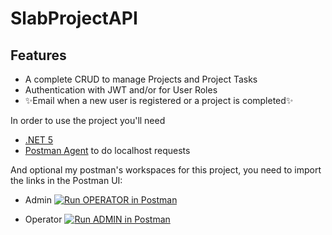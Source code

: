 # SlabProjectAPI


## Features
- A complete CRUD to manage Projects and Project Tasks
- Authentication with JWT and/or for User Roles
- ✨Email when a new user is registered or a project is completed✨

In order to use the project you'll need 
 - [.NET 5](https://www.google.com/url?sa=t&rct=j&q=&esrc=s&source=web&cd=&cad=rja&uact=8&ved=2ahUKEwjPuaPsz9nvAhWrVN8KHR4nCnAQFjAAegQIAhAD&url=https%3A%2F%2Fdotnet.microsoft.com%2Fdownload%2Fdotnet%2F5.0&usg=AOvVaw2WRHMu6Ou0Hlk7L2MM59jx)
 - [Postman Agent](https://www.postman.com/downloads/) to do localhost requests

And optional my postman's workspaces for this project, you need to import the links in the Postman UI:
- Admin [![Run OPERATOR in Postman](https://run.pstmn.io/button.svg)](https://god.postman.co/run-collection/0044a6813cf8750966df?action=collection%2Fimport)

- Operator [![Run ADMIN in Postman](https://run.pstmn.io/button.svg)](https://god.postman.co/run-collection/61c7fa90fbb99ca8f96f?action=collection%2Fimport)

